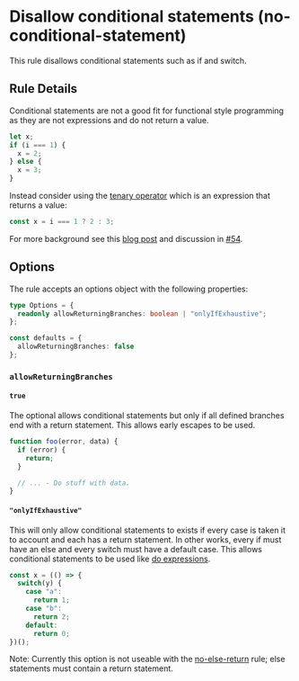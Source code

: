 # Disallow conditional statements (no-conditional-statement)

This rule disallows conditional statements such as if and switch.

## Rule Details

Conditional statements are not a good fit for functional style programming as they are not expressions and do not return a value.

```typescript
let x;
if (i === 1) {
  x = 2;
} else {
  x = 3;
}
```

Instead consider using the [tenary operator](https://developer.mozilla.org/en-US/docs/Web/JavaScript/Reference/Operators/Conditional_Operator) which is an expression that returns a value:

```typescript
const x = i === 1 ? 2 : 3;
```

For more background see this [blog post](https://hackernoon.com/rethinking-javascript-the-if-statement-b158a61cd6cb) and discussion in [#54](https://github.com/jonaskello/tslint-immutable/issues/54).

## Options

The rule accepts an options object with the following properties:

```typescript
type Options = {
  readonly allowReturningBranches: boolean | "onlyIfExhaustive";
};

const defaults = {
  allowReturningBranches: false
};
```

### `allowReturningBranches`

#### `true`

The optional allows conditional statements but only if all defined branches end with a return statement.
This allows early escapes to be used.

```typescript
function foo(error, data) {
  if (error) {
    return;
  }

  // ... - Do stuff with data.
}
```

#### `"onlyIfExhaustive"`

This will only allow conditional statements to exists if every case is taken it to account and each has a return statement.
In other works, every if must have an else and every switch must have a default case.
This allows conditional statements to be used like [do expressions](https://github.com/tc39/proposal-do-expressions).

```typescript
const x = (() => {
  switch(y) {
    case "a":
      return 1;
    case "b":
      return 2;
    default:
      return 0;
})();
```

Note: Currently this option is not useable with the [no-else-return](https://eslint.org/docs/rules/no-else-return) rule; else statements must contain a return statement.

